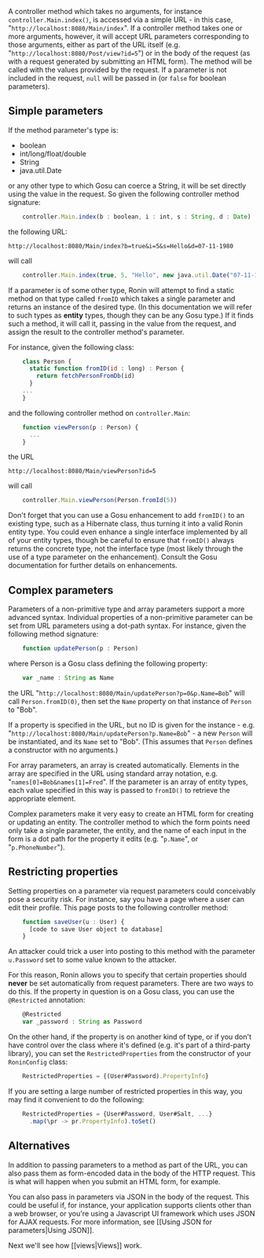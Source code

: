 A controller method which takes no arguments, for instance
`controller.Main.index()`, is accessed via a simple URL - in this case,
"`http://localhost:8080/Main/index`". If a controller method takes one or more
arguments, however, it will accept URL parameters corresponding to those
arguments, either as part of the URL itself (e.g.
"`http://localhost:8080/Post/view?id=5`") or in the body of the request (as
with a request generated by submitting an HTML form). The method will be
called with the values provided by the request. If a parameter is not included
in the request, `null` will be passed in (or `false` for boolean parameters).

## Simple parameters

If the method parameter's type is:

  * boolean
  * int/long/float/double
  * String
  * java.util.Date

or any other type to which Gosu can coerce a String, it will be set directly
using the value in the request. So given the following controller method
signature:

```js
    controller.Main.index(b : boolean, i : int, s : String, d : Date)
```

the following URL:

`http://localhost:8080/Main/index?b=true&i=5&s=Hello&d=07-11-1980`

will call

```js
    controller.Main.index(true, 5, "Hello", new java.util.Date("07-11-1980")).
```

If a parameter is of some other type, Ronin will attempt to find a static
method on that type called `fromID` which takes a single parameter and returns
an instance of the desired type. (In this documentation we will refer to such
types as **entity** types, though they can be any Gosu type.) If it finds such
a method, it will call it, passing in the value from the request, and assign
the result to the controller method's parameter.

For instance, given the following class:

```js
    class Person {
      static function fromID(id : long) : Person {
        return fetchPersonFromDb(id)
      }
    ...
    }
```

and the following controller method on `controller.Main`:

```js
    function viewPerson(p : Person) {
      ...
    }
```

the URL

`http://localhost:8080/Main/viewPerson?id=5`

will call

```js
    controller.Main.viewPerson(Person.fromId(5))
```

Don't forget that you can use a Gosu enhancement to add `fromID()` to an
existing type, such as a Hibernate class, thus turning it into a valid Ronin
entity type. You could even enhance a single interface implemented by all of
your entity types, though be careful to ensure that `fromID()` always returns
the concrete type, not the interface type (most likely through the use of a
type parameter on the enhancement). Consult the Gosu documentation for further
details on enhancements.

## Complex parameters

Parameters of a non-primitive type and array parameters support a more
advanced syntax. Individual properties of a non-primitive parameter can be set
from URL parameters using a dot-path syntax. For instance, given the following
method signature:

```js
    function updatePerson(p : Person)
```

where Person is a Gosu class defining the following property:

```js
    var _name : String as Name
```

the URL "`http://localhost:8080/Main/updatePerson?p=0&p.Name=Bob`" will call
`Person.fromID(0)`, then set the `Name` property on that instance of `Person`
to "Bob".

If a property is specified in the URL, but no ID is given for the instance -
e.g. "`http://localhost:8080/Main/updatePerson?p.Name=Bob`" - a new `Person`
will be instantiated, and its `Name` set to "Bob". (This assumes that `Person`
defines a constructor with no arguments.)

For array parameters, an array is created automatically. Elements in the array
are specified in the URL using standard array notation, e.g.
"`names[0]=Bob&names[1]=Fred`". If the parameter is an array of entity types,
each value specified in this way is passed to `fromID()` to retrieve the
appropriate element.

Complex parameters make it very easy to create an HTML form for creating or
updating an entity. The controller method to which the form points need only
take a single parameter, the entity, and the name of each input in the form is
a dot path for the property it edits (e.g. "`p.Name`", or "`p.PhoneNumber`").

## Restricting properties

Setting properties on a parameter via request parameters could conceivably pose a
security risk.  For instance, say you have a page where a user can edit their profile.
This page posts to the following controller method:

```js
    function saveUser(u : User) {
      [code to save User object to database]
    }
```

An attacker could trick a user into posting to this method with the parameter
`u.Password` set to some value known to the attacker.

For this reason, Ronin allows you to specify that certain properties should **never** be
set automatically from request parameters.  There are two ways to do this.  If the property
in question is on a Gosu class, you can use the `@Restricted` annotation:

```js
    @Restricted
    var _password : String as Password
```

On the other hand, if the property is on another kind of type, or if you don't have control
over the class where it's defined (e.g. it's part of a third-party library), you can set the
`RestrictedProperties` from the constructor of your `RoninConfig` class:

```js
    RestrictedProperties = {(User#Password).PropertyInfo}
```

If you are setting a large number of restricted properties in this way, you may find it
convenient to do the following:

```js
    RestrictedProperties = {User#Password, User#Salt, ...}
      .map(\pr -> pr.PropertyInfo).toSet()
```

## Alternatives

In addition to passing parameters to a method as part of the URL, you can also
pass them as form-encoded data in the body of the HTTP request. This is what
will happen when you submit an HTML form, for example.

You can also pass in parameters via JSON in the body of the request. This
could be useful if, for instance, your application supports clients other than
a web browser, or you're using a Javascript UI framework which uses JSON for
AJAX requests. For more information, see [[Using JSON for parameters|Using JSON]].

Next we'll see how [[views|Views]] work.
